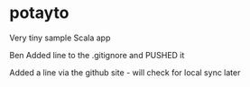 potayto
=======

Very tiny sample Scala app

Ben Added line to the .gitignore and PUSHED it

Added a line via the github site - will check for local sync later
